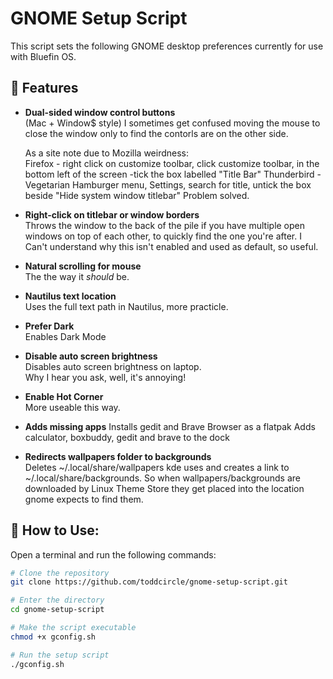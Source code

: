# GNOME Setup Script

This script sets the following GNOME desktop preferences 
currently for use with Bluefin OS.

## 🔧 Features

- **Dual-sided window control buttons**  
  (Mac + Window$ style) I sometimes get confused moving the mouse to close the window only to find the contorls are on the other side.
 
    As a site note due to Mozilla weirdness:  
      Firefox - right click on customize toolbar, click customize toolbar, in the bottom left of the screen -tick the box labelled "Title Bar"
      Thunderbird - Vegetarian Hamburger menu, Settings, search for title, untick the box beside "Hide system window titlebar"
     Problem solved.

- **Right-click on titlebar or window borders**  
  Throws the window to the back of the pile if you have multiple open windows on top of each other, to quickly find the one you're after.
  I Can't understand why this isn't enabled and used as default, so useful.

- **Natural scrolling for mouse**  
  The the way it *should* be.

- **Nautilus text location**  
  Uses the full text path in Nautilus, more practicle.

- **Prefer Dark**  
  Enables Dark Mode

- **Disable auto screen brightness**  
  Disables auto screen brightness on laptop.  
  Why I hear you ask, well, it's annoying!

- **Enable Hot Corner**  
  More useable this way.

- **Adds missing apps**
  Installs gedit and Brave Browser as a flatpak
  Adds calculator, boxbuddy, gedit and brave to the dock

- **Redirects wallpapers folder to backgrounds**  
  Deletes ~/.local/share/wallpapers kde uses and creates a link to ~/.local/share/backgrounds.
  So when wallpapers/backgrounds are downloaded by Linux Theme Store they get placed into the location gnome expects to find them.

## 🚀 How to Use:

Open a terminal and run the following commands:

```bash
# Clone the repository
git clone https://github.com/toddcircle/gnome-setup-script.git

# Enter the directory
cd gnome-setup-script

# Make the script executable
chmod +x gconfig.sh

# Run the setup script
./gconfig.sh

